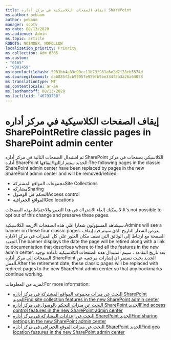 ```yaml
---
title: إيقاف الصفحات الكلاسيكية في مركز أداره SharePoint
ms.author: pebaum
author: pebaum
manager: scotv
ms.date: 08/13/2020
ms.audience: Admin
ms.topic: article
ROBOTS: NOINDEX, NOFOLLOW
localization_priority: Priority
ms.collection: Adm_O365
ms.custom:
- "6165"
- "9001459"
ms.openlocfilehash: 5981bb4a83e90cc11b73f961a6e2d2f28cb5574d
ms.sourcegitcommit: dab885f2cb99057e959fb9be334f5a3a26a64058
ms.translationtype: MT
ms.contentlocale: ar-SA
ms.lasthandoff: 08/13/2020
ms.locfileid: "46793738"
---
```

# <a name="retire-classic-pages-in-sharepoint-admin-center"></a><span data-ttu-id="4184c-102">إيقاف الصفحات الكلاسيكية في مركز أداره SharePoint</span><span class="sxs-lookup"><span data-stu-id="4184c-102">Retire classic pages in SharePoint admin center</span></span>

<span data-ttu-id="4184c-103">تم استبدال الصفحات التالية في مركز أداره SharePoint الكلاسيكي بصفحات في مركز أداره SharePoint الجديد ستتم ازالتها/إيقافها:</span><span class="sxs-lookup"><span data-stu-id="4184c-103">The following pages in the classic SharePoint admin center have been replaced by pages in the new SharePoint admin center and will be removed/retired:</span></span> 

- <span data-ttu-id="4184c-104">مجموعات المواقع المشتركة</span><span class="sxs-lookup"><span data-stu-id="4184c-104">Site Collections</span></span> 
- <span data-ttu-id="4184c-105">مشاركه</span><span class="sxs-lookup"><span data-stu-id="4184c-105">Sharing</span></span>
- <span data-ttu-id="4184c-106">التحكم في الوصول</span><span class="sxs-lookup"><span data-stu-id="4184c-106">Access control</span></span>
- <span data-ttu-id="4184c-107">المواقع الجغرافية</span><span class="sxs-lookup"><span data-stu-id="4184c-107">Geo locations</span></span>

<span data-ttu-id="4184c-108">لا يمكنك إلغاء الاشتراك في هذا التغيير والاحتفاظ بهذه الصفحات.</span><span class="sxs-lookup"><span data-stu-id="4184c-108">It's not possible to opt out of this change and preserve these pages.</span></span>

<span data-ttu-id="4184c-109">سيشاهد المسؤولون شعارا علي هذه الصفحات الاربعه الكلاسيكية.</span><span class="sxs-lookup"><span data-stu-id="4184c-109">Admins will see a banner on these four classic pages.</span></span> <span data-ttu-id="4184c-110">يعرض الشعار التاريخ الذي سيتم فيه إيقاف الصفحة مع ارتباط إلى الوثائق التي تصف مكان العثور علي كل الميزات في مركز الاداره الجديد.</span><span class="sxs-lookup"><span data-stu-id="4184c-110">The banner displays the date the page will be retired along with a link to documentation that describes where to find all the features in the new admin center.</span></span> <span data-ttu-id="4184c-111">بعد تاريخ التقاعد ، سيتم استبدال هذه الصفحات الكلاسيكية باعاده توجيه الصفحات إلى مركز أداره SharePoint الجديد بحيث تستمر اي إشارات مرجعيه عن العمل.</span><span class="sxs-lookup"><span data-stu-id="4184c-111">After the retirement date, these classic pages will be replaced with redirect pages to the new SharePoint admin center so that any bookmarks continue working.</span></span>
  
<span data-ttu-id="4184c-112">لمزيد من المعلومات:</span><span class="sxs-lookup"><span data-stu-id="4184c-112">For more information:</span></span>

- [<span data-ttu-id="4184c-113">البحث عن ميزات مجموعه المواقع المشتركة في مركز أداره SharePoint الجديد</span><span class="sxs-lookup"><span data-stu-id="4184c-113">Find site collection features in the new SharePoint admin center</span></span>](https://docs.microsoft.com/sharepoint/site-collections-page)
- [<span data-ttu-id="4184c-114">البحث عن ميزات التحكم بالوصول في مركز أداره SharePoint الجديد</span><span class="sxs-lookup"><span data-stu-id="4184c-114">Find access control features in the new SharePoint admin center</span></span>](https://docs.microsoft.com/sharepoint/control-access)
- [<span data-ttu-id="4184c-115">البحث عن إعدادات المشاركة في مركز أداره SharePoint الجديد</span><span class="sxs-lookup"><span data-stu-id="4184c-115">Find sharing settings in the new SharePoint admin center</span></span>](https://docs.microsoft.com/sharepoint/sharing-settings)
- [<span data-ttu-id="4184c-116">البحث عن ميزات الموقع الجغرافي في مركز أداره SharePoint الجديد</span><span class="sxs-lookup"><span data-stu-id="4184c-116">Find geo location features in the new SharePoint admin center</span></span>](https://docs.microsoft.com/sharepoint/manage-geo-locations)
